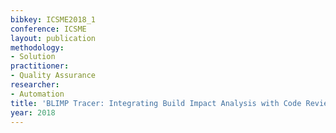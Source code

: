 ```yaml
---
bibkey: ICSME2018_1
conference: ICSME
layout: publication
methodology:
- Solution
practitioner:
- Quality Assurance
researcher:
- Automation
title: 'BLIMP Tracer: Integrating Build Impact Analysis with Code Review'
year: 2018
---
```

